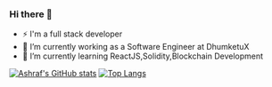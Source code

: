 ### Hi there 👋
- ⚡ I'm a full stack developer
- 🔭 I’m currently working as a Software Engineer at DhumketuX 
- 🌱 I’m currently learning ReactJS,Solidity,Blockchain Development 


<!--
**iamashruu/iamashruu** is a ✨ _special_ ✨ repository because its `README.md` (this file) appears on your GitHub profile.

Here are some ideas to get you started:

- 🔭 I’m currently working on ...
- 🌱 I’m currently learning ...
- 👯 I’m looking to collaborate on ...
- 🤔 I’m looking for help with ...
- 💬 Ask me about ...
- 📫 How to reach me: ...
- 😄 Pronouns: ...
- ⚡ Fun fact: ...
-->

[![Ashraf's GitHub stats](https://github-readme-stats.vercel.app/api?username=iamashruu)](https://github.com/anuraghazra/github-readme-stats)
[![Top Langs](https://github-readme-stats.vercel.app/api/top-langs/?username=iamashruu&layout=pie)](https://github.com/anuraghazra/github-readme-stats)
